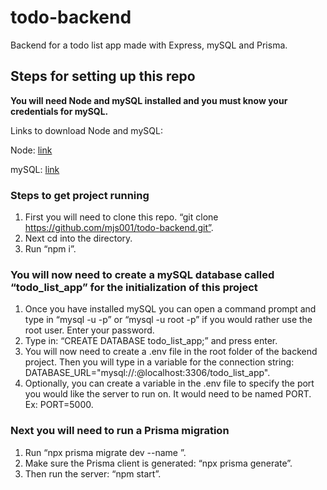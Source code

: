 # todo-backend

Backend for a todo list app made with Express, mySQL and Prisma.

## Steps for setting up this repo

**You will need Node and mySQL installed and you must know your credentials for mySQL.**

Links to download Node and mySQL:

Node: [link](https://nodejs.org/en/download/prebuilt-installer)

mySQL: [link](https://dev.mysql.com/downloads/installer/)

### Steps to get project running

1. First you will need to clone this repo. “git clone https://github.com/mjs001/todo-backend.git”.
2. Next cd into the directory.
3. Run “npm i”.

### You will now need to create a mySQL database called “todo_list_app” for the initialization of this project

1. Once you have installed mySQL you can open a command prompt and type in “mysql -u <YOUR USERNAME> -p” or “mysql -u root -p” if you would rather use the root user.
Enter your password.
2. Type in: “CREATE DATABASE todo_list_app;” and press enter.
3. You will now need to create a .env file in the root folder of the backend project. Then you will type in a variable for the connection string: DATABASE_URL="mysql://<YOUR SQL USERNAME OR ROOT>:<YOUR MYSQL PASSWORD>@localhost:3306/todo_list_app".
4. Optionally, you can create a variable in the .env file to specify the port you would like the server to run on. It would need to be named PORT. Ex: PORT=5000.

### Next you will need to run a Prisma migration

1. Run “npx prisma migrate dev --name <whatever you want to name the migration>”.
2. Make sure the Prisma client is generated: “npx prisma generate”.
3. Then run the server: “npm start”.
